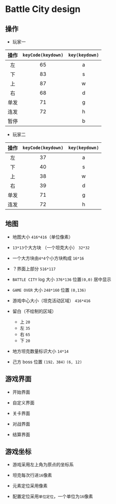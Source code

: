 # Battle City design

## 操作

- 玩家一

| 操作 | `keyCode(keydown)` | `key(keydown)` |
| :--: | :----------------: | :------------: |
|  左  |         65         |       a        |
|  下  |         83         |       s        |
|  上  |         87         |       w        |
|  右  |         68         |       d        |
| 单发 |         71         |       g        |
| 连发 |         72         |       h        |
| 暂停 |                    |       b        |

- 玩家二

| 操作 | `keyCode(keydown)` | `key(keydown)` |
| :--: | :----------------: | :------------: |
|  左  |         37         |       a        |
|  下  |         40         |       s        |
|  上  |         38         |       w        |
|  右  |         39         |       d        |
| 单发 |         71         |       g        |
| 连发 |         72         |       h        |

## 地图

- 地图大小 `416*416`（单位像素）

- `13*13`个大方块 （一个坦克大小） `32*32`

- 一个大方块由`4*4`个小方块构成 `16*16`

- ？界面上部分 `516*117`

- `BATTLE CITY` log 大小 `376*136` 位置`(0,0)` 居中显示

- `GAME OVER` 大小 `248*160` 位置 `(0,136)`

- 游戏中心大小（坦克活动区域） `416*416`

- 留白（不绘制的区域）

  - 上 `20`
  - 左 `35`
  - 右 `65`
  - 下 `20`

- 地方坦克数量标识大小 `14*14`

- 己方 boss 位置 `(192，384)` `(6, 12)`

## 游戏界面

- 开始界面

- 自定义界面

- 关卡界面

- 对战界面

- 结算界面

## 游戏坐标

- 游戏采用左上角为原点的坐标系

- 坦克每次行进`16`像素

- 元素定位采用像素

- 配置定位采用`单位定位`，一个单位为`16`像素
